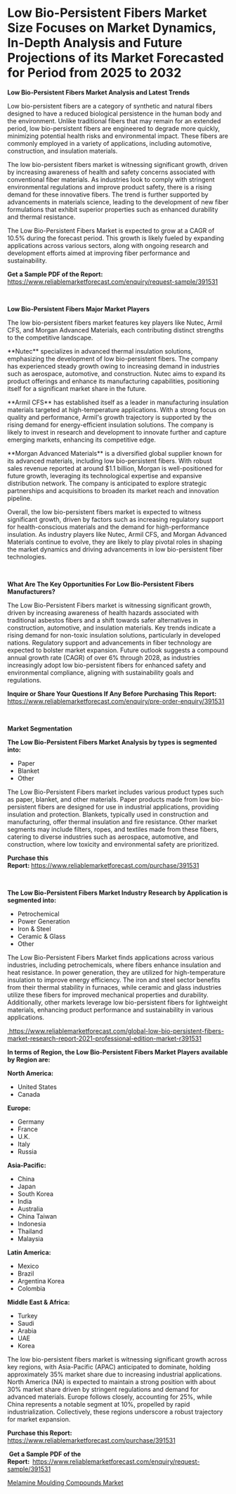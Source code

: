 <p><h1>Low Bio-Persistent Fibers Market Size Focuses on Market Dynamics, In-Depth Analysis and Future Projections of its Market Forecasted for Period from 2025 to 2032</h1></p><p><strong>Low Bio-Persistent Fibers Market Analysis and Latest Trends</strong></p>
<p><p>Low bio-persistent fibers are a category of synthetic and natural fibers designed to have a reduced biological persistence in the human body and the environment. Unlike traditional fibers that may remain for an extended period, low bio-persistent fibers are engineered to degrade more quickly, minimizing potential health risks and environmental impact. These fibers are commonly employed in a variety of applications, including automotive, construction, and insulation materials.</p><p>The low bio-persistent fibers market is witnessing significant growth, driven by increasing awareness of health and safety concerns associated with conventional fiber materials. As industries look to comply with stringent environmental regulations and improve product safety, there is a rising demand for these innovative fibers. The trend is further supported by advancements in materials science, leading to the development of new fiber formulations that exhibit superior properties such as enhanced durability and thermal resistance.</p><p>The Low Bio-Persistent Fibers Market is expected to grow at a CAGR of 10.5% during the forecast period. This growth is likely fueled by expanding applications across various sectors, along with ongoing research and development efforts aimed at improving fiber performance and sustainability.</p></p>
<p><strong>Get a Sample PDF of the Report:&nbsp;</strong> <a href="https://www.reliablemarketforecast.com/enquiry/request-sample/391531?utm_campaign=3225&utm_medium=2&utm_source=Github&utm_content=ia&utm_term=29032025&utm_id=low-bio-persistent-fibers">https://www.reliablemarketforecast.com/enquiry/request-sample/391531</a></p>
<p>&nbsp;</p>
<p><strong>Low Bio-Persistent Fibers Major Market Players</strong></p>
<p><p>The low bio-persistent fibers market features key players like Nutec, Armil CFS, and Morgan Advanced Materials, each contributing distinct strengths to the competitive landscape.</p><p>**Nutec** specializes in advanced thermal insulation solutions, emphasizing the development of low bio-persistent fibers. The company has experienced steady growth owing to increasing demand in industries such as aerospace, automotive, and construction. Nutec aims to expand its product offerings and enhance its manufacturing capabilities, positioning itself for a significant market share in the future.</p><p>**Armil CFS** has established itself as a leader in manufacturing insulation materials targeted at high-temperature applications. With a strong focus on quality and performance, Armil's growth trajectory is supported by the rising demand for energy-efficient insulation solutions. The company is likely to invest in research and development to innovate further and capture emerging markets, enhancing its competitive edge.</p><p>**Morgan Advanced Materials** is a diversified global supplier known for its advanced materials, including low bio-persistent fibers. With robust sales revenue reported at around $1.1 billion, Morgan is well-positioned for future growth, leveraging its technological expertise and expansive distribution network. The company is anticipated to explore strategic partnerships and acquisitions to broaden its market reach and innovation pipeline.</p><p>Overall, the low bio-persistent fibers market is expected to witness significant growth, driven by factors such as increasing regulatory support for health-conscious materials and the demand for high-performance insulation. As industry players like Nutec, Armil CFS, and Morgan Advanced Materials continue to evolve, they are likely to play pivotal roles in shaping the market dynamics and driving advancements in low bio-persistent fiber technologies.</p></p>
<p>&nbsp;</p>
<p><strong>What Are The Key Opportunities For Low Bio-Persistent Fibers Manufacturers?</strong></p>
<p><p>The Low Bio-Persistent Fibers market is witnessing significant growth, driven by increasing awareness of health hazards associated with traditional asbestos fibers and a shift towards safer alternatives in construction, automotive, and insulation materials. Key trends indicate a rising demand for non-toxic insulation solutions, particularly in developed nations. Regulatory support and advancements in fiber technology are expected to bolster market expansion. Future outlook suggests a compound annual growth rate (CAGR) of over 6% through 2028, as industries increasingly adopt low bio-persistent fibers for enhanced safety and environmental compliance, aligning with sustainability goals and regulations.</p></p>
<p><strong>Inquire or Share Your Questions If Any Before Purchasing This Report:</strong> <a href="https://www.reliablemarketforecast.com/enquiry/pre-order-enquiry/391531?utm_campaign=3225&utm_medium=2&utm_source=Github&utm_content=ia&utm_term=29032025&utm_id=low-bio-persistent-fibers">https://www.reliablemarketforecast.com/enquiry/pre-order-enquiry/391531</a></p>
<p>&nbsp;</p>
<p><strong>Market Segmentation</strong></p>
<p><strong>The Low Bio-Persistent Fibers Market Analysis by types is segmented into:</strong></p>
<p><ul><li>Paper</li><li>Blanket</li><li>Other</li></ul></p>
<p><p>The Low Bio-Persistent Fibers market includes various product types such as paper, blanket, and other materials. Paper products made from low bio-persistent fibers are designed for use in industrial applications, providing insulation and protection. Blankets, typically used in construction and manufacturing, offer thermal insulation and fire resistance. Other market segments may include filters, ropes, and textiles made from these fibers, catering to diverse industries such as aerospace, automotive, and construction, where low toxicity and environmental safety are prioritized.</p></p>
<p><strong>Purchase this Report:&nbsp;</strong><a href="https://www.reliablemarketforecast.com/purchase/391531?utm_campaign=3225&utm_medium=2&utm_source=Github&utm_content=ia&utm_term=29032025&utm_id=low-bio-persistent-fibers">https://www.reliablemarketforecast.com/purchase/391531</a></p>
<p>&nbsp;</p>
<p><strong>The Low Bio-Persistent Fibers Market Industry Research by Application is segmented into:</strong></p>
<p><ul><li>Petrochemical</li><li>Power Generation</li><li>Iron & Steel</li><li>Ceramic & Glass</li><li>Other</li></ul></p>
<p><p>The Low Bio-Persistent Fibers Market finds applications across various industries, including petrochemicals, where fibers enhance insulation and heat resistance. In power generation, they are utilized for high-temperature insulation to improve energy efficiency. The iron and steel sector benefits from their thermal stability in furnaces, while ceramic and glass industries utilize these fibers for improved mechanical properties and durability. Additionally, other markets leverage low bio-persistent fibers for lightweight materials, enhancing product performance and sustainability in various applications.</p></p>
<p><a href="https://www.reliablemarketforecast.com/global-low-bio-persistent-fibers-market-research-report-2021-professional-edition-market-r391531?utm_campaign=3225&utm_medium=2&utm_source=Github&utm_content=ia&utm_term=29032025&utm_id=low-bio-persistent-fibers">&nbsp;https://www.reliablemarketforecast.com/global-low-bio-persistent-fibers-market-research-report-2021-professional-edition-market-r391531</a></p>
<p><strong>In terms of Region, the Low Bio-Persistent Fibers Market Players available by Region are:</strong></p>
<p>
    <p> <strong> North America: </strong>
        <ul>
            <li>United States</li>
            <li>Canada</li>
        </ul>
        </p> 
    <p> <strong> Europe: </strong>
        <ul>
            <li>Germany</li>
            <li>France</li>
            <li>U.K.</li>
            <li>Italy</li>
            <li>Russia</li>
        </ul>
        </p> 
    <p> <strong> Asia-Pacific: </strong>
        <ul>
            <li>China</li>
            <li>Japan</li>
            <li>South Korea</li>
            <li>India</li>
            <li>Australia</li>
            <li>China Taiwan</li>
            <li>Indonesia</li>
            <li>Thailand</li>
            <li>Malaysia</li>
        </ul>
        </p> 
    <p> <strong> Latin America: </strong>
        <ul>
            <li>Mexico</li>
            <li>Brazil</li>
            <li>Argentina Korea</li>
            <li>Colombia</li>
        </ul>
        </p> 
    <p> <strong> Middle East & Africa: </strong>
        <ul>
            <li>Turkey</li>
            <li>Saudi</li>
            <li>Arabia</li>
            <li>UAE</li>
            <li>Korea</li>
        </ul>
    </p>
    </p>
<p><p>The low bio-persistent fibers market is witnessing significant growth across key regions, with Asia-Pacific (APAC) anticipated to dominate, holding approximately 35% market share due to increasing industrial applications. North America (NA) is expected to maintain a strong position with about 30% market share driven by stringent regulations and demand for advanced materials. Europe follows closely, accounting for 25%, while China represents a notable segment at 10%, propelled by rapid industrialization. Collectively, these regions underscore a robust trajectory for market expansion.</p></p>
<p><strong>Purchase this Report: </strong><a href="https://www.reliablemarketforecast.com/purchase/391531?utm_campaign=3225&utm_medium=2&utm_source=Github&utm_content=ia&utm_term=29032025&utm_id=low-bio-persistent-fibers">https://www.reliablemarketforecast.com/purchase/391531</a></p>
<p>&nbsp;<strong>Get a Sample PDF of the Report:&nbsp;&nbsp;</strong><a href="https://www.reliablemarketforecast.com/enquiry/request-sample/391531?utm_campaign=3225&utm_medium=2&utm_source=Github&utm_content=ia&utm_term=29032025&utm_id=low-bio-persistent-fibers">https://www.reliablemarketforecast.com/enquiry/request-sample/391531</a></p>
<p><strong></strong></p>
<p><p><a href="https://github.com/doljanzwald/Market-Research-Report-List-1/blob/main/melamine-moulding-compounds-market.md?utm_campaign=3225&utm_medium=2&utm_source=Github&utm_content=ia&utm_term=29032025&utm_id=low-bio-persistent-fibers">Melamine Moulding Compounds Market</a></p></p>